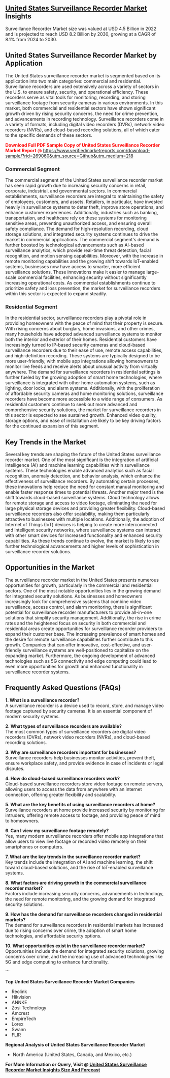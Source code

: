 <h2><a href="https://www.verifiedmarketreports.com/download-sample/?rid=269060&amp;utm_source=Github&amp;utm_medium=218" target="_blank">United States Surveillance Recorder Market</a> Insights</h2><p>Surveillance Recorder Market size was valued at USD 4.5 Billion in 2022 and is projected to reach USD 8.2 Billion by 2030, growing at a CAGR of 8.1% from 2024 to 2030.</p><p> <h2>United States Surveillance Recorder Market by Application</h2> <p>The United States surveillance recorder market is segmented based on its application into two main categories: commercial and residential. Surveillance recorders are used extensively across a variety of sectors in the U.S. to ensure safety, security, and operational efficiency. These recorders serve as vital tools for monitoring, recording, and storing surveillance footage from security cameras in various environments. In this market, both commercial and residential sectors have shown significant growth driven by rising security concerns, the need for crime prevention, and advancements in recording technology. Surveillance recorders come in a variety of formats, including digital video recorders (DVRs), network video recorders (NVRs), and cloud-based recording solutions, all of which cater to the specific demands of these sectors. <p><span class=""><span style="color: #ff0000;"><strong>Download Full PDF Sample Copy of United States Surveillance Recorder Market Report</strong> @ </span><a href="https://www.verifiedmarketreports.com/download-sample/?rid=269060&amp;utm_source=Github&amp;utm_medium=218" target="_blank">https://www.verifiedmarketreports.com/download-sample/?rid=269060&amp;utm_source=Github&amp;utm_medium=218</a></span></p> <h3>Commercial Segment</h3> <p>The commercial segment of the United States surveillance recorder market has seen rapid growth due to increasing security concerns in retail, corporate, industrial, and governmental sectors. In commercial establishments, surveillance recorders are integral to maintaining the safety of employees, customers, and assets. Retailers, in particular, have invested heavily in surveillance systems to deter theft, improve store operations, and enhance customer experiences. Additionally, industries such as banking, transportation, and healthcare rely on these systems for monitoring sensitive areas, preventing unauthorized access, and ensuring overall safety compliance. The demand for high-resolution recording, cloud storage solutions, and integrated security systems continues to drive the market in commercial applications. The commercial segment's demand is further boosted by technological advancements such as AI-based surveillance analytics, which provide real-time threat detection, facial recognition, and motion sensing capabilities. Moreover, with the increase in remote monitoring capabilities and the growing shift towards IoT-enabled systems, businesses now have access to smarter, more efficient surveillance solutions. These innovations make it easier to manage large-scale commercial facilities, enhancing security without significantly increasing operational costs. As commercial establishments continue to prioritize safety and loss prevention, the market for surveillance recorders within this sector is expected to expand steadily. <h3>Residential Segment</h3> <p>In the residential sector, surveillance recorders play a pivotal role in providing homeowners with the peace of mind that their property is secure. With rising concerns about burglary, home invasions, and other crimes, many households have adopted advanced surveillance systems to monitor both the interior and exterior of their homes. Residential customers have increasingly turned to IP-based security cameras and cloud-based surveillance recorders due to their ease of use, remote access capabilities, and high-definition recording. These systems are typically designed to be more user-friendly, with mobile app integrations allowing homeowners to monitor live feeds and receive alerts about unusual activity from virtually anywhere. The demand for surveillance recorders in residential settings is further fueled by the growing adoption of smart home technologies, where surveillance is integrated with other home automation systems, such as lighting, door locks, and alarm systems. Additionally, with the proliferation of affordable security cameras and home monitoring solutions, surveillance recorders have become more accessible to a wide range of consumers. As residential customers continue to seek out more advanced and comprehensive security solutions, the market for surveillance recorders in this sector is expected to see sustained growth. Enhanced video quality, storage options, and ease of installation are likely to be key driving factors for the continued expansion of this segment. <h2>Key Trends in the Market</h2> <p>Several key trends are shaping the future of the United States surveillance recorder market. One of the most significant is the integration of artificial intelligence (AI) and machine learning capabilities within surveillance systems. These technologies enable advanced analytics such as facial recognition, anomaly detection, and behavior analysis, which enhance the effectiveness of surveillance recorders. By automating certain processes, these innovations help reduce the need for constant manual monitoring and enable faster response times to potential threats. Another major trend is the shift towards cloud-based surveillance systems. Cloud technology allows for remote storage and access to video footage, eliminating the need for large physical storage devices and providing greater flexibility. Cloud-based surveillance recorders also offer scalability, making them particularly attractive to businesses with multiple locations. Additionally, the adoption of Internet of Things (IoT) devices is helping to create more interconnected and intelligent security networks, where surveillance systems can interact with other smart devices for increased functionality and enhanced security capabilities. As these trends continue to evolve, the market is likely to see further technological advancements and higher levels of sophistication in surveillance recorder solutions. <h2>Opportunities in the Market</h2> <p>The surveillance recorder market in the United States presents numerous opportunities for growth, particularly in the commercial and residential sectors. One of the most notable opportunities lies in the growing demand for integrated security solutions. As businesses and homeowners increasingly look for comprehensive systems that combine video surveillance, access control, and alarm monitoring, there is significant potential for surveillance recorder manufacturers to provide all-in-one solutions that simplify security management. Additionally, the rise in crime rates and the heightened focus on security in both commercial and residential areas create opportunities for surveillance recorder providers to expand their customer base. The increasing prevalence of smart homes and the desire for remote surveillance capabilities further contribute to this growth. Companies that can offer innovative, cost-effective, and user-friendly surveillance systems are well-positioned to capitalize on the expanding market. Furthermore, the ongoing development of advanced technologies such as 5G connectivity and edge computing could lead to even more opportunities for growth and enhanced functionality in surveillance recorder systems. <h2>Frequently Asked Questions (FAQs)</h2> <p><strong>1. What is a surveillance recorder?</strong><br> A surveillance recorder is a device used to record, store, and manage video footage captured by security cameras. It is an essential component of modern security systems.</p> <p><strong>2. What types of surveillance recorders are available?</strong><br> The most common types of surveillance recorders are digital video recorders (DVRs), network video recorders (NVRs), and cloud-based recording solutions.</p> <p><strong>3. Why are surveillance recorders important for businesses?</strong><br> Surveillance recorders help businesses monitor activities, prevent theft, ensure workplace safety, and provide evidence in case of incidents or legal disputes.</p> <p><strong>4. How do cloud-based surveillance recorders work?</strong><br> Cloud-based surveillance recorders store video footage on remote servers, allowing users to access the data from anywhere with an internet connection, offering greater flexibility and scalability.</p> <p><strong>5. What are the key benefits of using surveillance recorders at home?</strong><br> Surveillance recorders at home provide increased security by monitoring for intruders, offering remote access to footage, and providing peace of mind to homeowners.</p> <p><strong>6. Can I view my surveillance footage remotely?</strong><br> Yes, many modern surveillance recorders offer mobile app integrations that allow users to view live footage or recorded video remotely on their smartphones or computers.</p> <p><strong>7. What are the key trends in the surveillance recorder market?</strong><br> Key trends include the integration of AI and machine learning, the shift toward cloud-based solutions, and the rise of IoT-enabled surveillance systems.</p> <p><strong>8. What factors are driving growth in the commercial surveillance recorder market?</strong><br> Factors include increasing security concerns, advancements in technology, the need for remote monitoring, and the growing demand for integrated security solutions.</p> <p><strong>9. How has the demand for surveillance recorders changed in residential markets?</strong><br> The demand for surveillance recorders in residential markets has increased due to rising concerns over crime, the adoption of smart home technologies, and affordable security options.</p> <p><strong>10. What opportunities exist in the surveillance recorder market?</strong><br> Opportunities include the demand for integrated security solutions, growing concerns over crime, and the increasing use of advanced technologies like 5G and edge computing to enhance functionality.</p> ```</p><p><strong>Top United States Surveillance Recorder Market Companies</strong></p><div data-test-id=""><p><li>Reolink</li><li> Hikvision</li><li> ANNKE</li><li> Zosi Technology</li><li> Amcrest</li><li> EmpireTech</li><li> Lorex</li><li> Swann</li><li> FLIR</li></p><div><strong>Regional Analysis of&nbsp;United States Surveillance Recorder Market</strong></div><ul><li dir="ltr"><p dir="ltr">North America&nbsp;(United States, Canada, and Mexico, etc.)</p></li></ul><p><strong>For More Information or Query, Visit @&nbsp;</strong><strong><a href="https://www.verifiedmarketreports.com/product/surveillance-recorder-market/?utm_source=Github&amp;utm_medium=218" target="_blank">United States Surveillance Recorder Market Insights Size And Forecast</a></strong></p></div>
